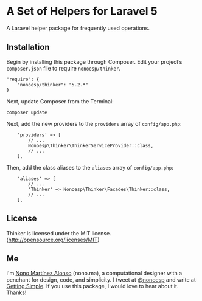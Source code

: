 # A Set of Helpers for Laravel 5

A Laravel helper package for frequently used operations.

## Installation

Begin by installing this package through Composer. Edit your project’s `composer.json` file to require `nonoesp/thinker`.

```
"require": {
	"nonoesp/thinker": "5.2.*"
}
```

Next, update Composer from the Terminal:

```
composer update
```

Next, add the new providers to the `providers` array of `config/app.php`:

```
	'providers' => [
		// ...
		Nonoesp\Thinker\ThinkerServiceProvider::class,  
		// ...
	],
```

Then, add the class aliases to the `aliases` array of `config/app.php`:

```
	'aliases' => [
		// ...
		'Thinker' => Nonoesp\Thinker\Facades\Thinker::class,
		// ...
	],
```

## License

Thinker is licensed under the MIT license. (http://opensource.org/licenses/MIT)

## Me

I'm [Nono Martínez Alonso](http://nono.ma) (nono.ma), a computational designer with a penchant for design, code, and simplicity. I tweet at [@nonoesp](http://www.twitter.com/nonoesp) and write at [Getting Simple](http://gettingsimple.com/). If you use this package, I would love to hear about it. Thanks!